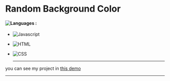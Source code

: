 # Random Background Color

#### ![Languages](https://img.shields.io/github/languages/count/zeynab-jalalian/Random-bg) :
 - ![Javascript](https://img.shields.io/badge/javascript-yellow) 
 - ![HTML](https://img.shields.io/badge/Html-orange)
 - ![CSS](https://img.shields.io/badge/Css-blue)
   
   ---
 you can see my project in [this demo](https://zeynab-jalalian.github.io/Random-bg/)
  ___
